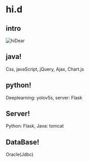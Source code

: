 # hi.d

## intro
![hiDear](https://user-images.githubusercontent.com/83852925/128536638-5e3077c5-2ab9-4228-b02a-55e2cf946e79.jpg)


## java!
Css, javaScript, jQuery, Ajax, Chart.js


## python!
Deeplearning: yolov5s, server: Flask


## Server!
Python: Flask, Java: tomcat


## DataBase!
Oracle(Jdbc)
